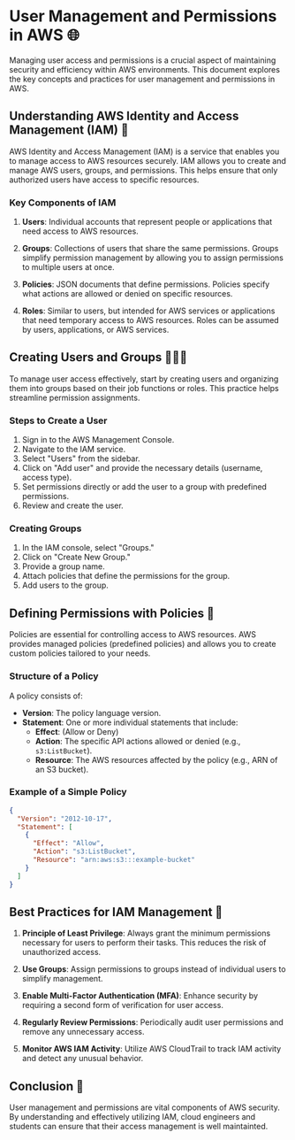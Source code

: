# User Management and Permissions in AWS 🌐
Managing user access and permissions is a crucial aspect of maintaining security and efficiency within AWS environments. This document explores the key concepts and practices for user management and permissions in AWS.

## Understanding AWS Identity and Access Management (IAM) 🔑

AWS Identity and Access Management (IAM) is a service that enables you to manage access to AWS resources securely. IAM allows you to create and manage AWS users, groups, and permissions. This helps ensure that only authorized users have access to specific resources.

### Key Components of IAM

1. **Users**: Individual accounts that represent people or applications that need access to AWS resources.
   
2. **Groups**: Collections of users that share the same permissions. Groups simplify permission management by allowing you to assign permissions to multiple users at once.

3. **Policies**: JSON documents that define permissions. Policies specify what actions are allowed or denied on specific resources.

4. **Roles**: Similar to users, but intended for AWS services or applications that need temporary access to AWS resources. Roles can be assumed by users, applications, or AWS services.

## Creating Users and Groups 🧑‍🤝‍🧑

To manage user access effectively, start by creating users and organizing them into groups based on their job functions or roles. This practice helps streamline permission assignments.

### Steps to Create a User

1. Sign in to the AWS Management Console.
2. Navigate to the IAM service.
3. Select "Users" from the sidebar.
4. Click on "Add user" and provide the necessary details (username, access type).
5. Set permissions directly or add the user to a group with predefined permissions.
6. Review and create the user.

### Creating Groups

1. In the IAM console, select "Groups."
2. Click on "Create New Group."
3. Provide a group name.
4. Attach policies that define the permissions for the group.
5. Add users to the group.

## Defining Permissions with Policies 📜

Policies are essential for controlling access to AWS resources. AWS provides managed policies (predefined policies) and allows you to create custom policies tailored to your needs.

### Structure of a Policy

A policy consists of:

- **Version**: The policy language version.
- **Statement**: One or more individual statements that include:
  - **Effect**: (Allow or Deny)
  - **Action**: The specific API actions allowed or denied (e.g., `s3:ListBucket`).
  - **Resource**: The AWS resources affected by the policy (e.g., ARN of an S3 bucket).

### Example of a Simple Policy

```json
{
  "Version": "2012-10-17",
  "Statement": [
    {
      "Effect": "Allow",
      "Action": "s3:ListBucket",
      "Resource": "arn:aws:s3:::example-bucket"
    }
  ]
}
```

## Best Practices for IAM Management 🚀

1. **Principle of Least Privilege**: Always grant the minimum permissions necessary for users to perform their tasks. This reduces the risk of unauthorized access.

2. **Use Groups**: Assign permissions to groups instead of individual users to simplify management.

3. **Enable Multi-Factor Authentication (MFA)**: Enhance security by requiring a second form of verification for user access.

4. **Regularly Review Permissions**: Periodically audit user permissions and remove any unnecessary access.

5. **Monitor AWS IAM Activity**: Utilize AWS CloudTrail to track IAM activity and detect any unusual behavior.

## Conclusion 🏁

User management and permissions are vital components of AWS security. By understanding and effectively utilizing IAM, cloud engineers and students can ensure that their access management is well maintainted.
